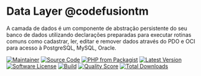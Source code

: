 # Data Layer @codefusiontm

A camada de dados é um componente de abstração persistente do seu banco de dados utilizando declarações preparadas para executar rotinas comuns como cadastrar, ler, editar e remover dados através do PDO e OCI para acesso à PostgreSQL, MySQL, Oracle.

[![Maintainer](http://img.shields.io/badge/maintainer-@codefusiontm-blue.svg?style=flat-square)](https://twitter.com/codefusiontm)
[![Source Code](http://img.shields.io/badge/source-codefusiontm/datalayer-blue.svg?style=flat-square)](https://github.com/codefusiontm/datalayer)
[![PHP from Packagist](https://img.shields.io/packagist/php-v/codefusiontm/datalayer.svg?style=flat-square)](https://packagist.org/packages/codefusiontm/datalayer)
[![Latest Version](https://img.shields.io/github/release/codefusiontm/datalayer.svg?style=flat-square)](https://github.com/codefusiontm/datalayer/releases)
[![Software License](https://img.shields.io/badge/license-MIT-brightgreen.svg?style=flat-square)](LICENSE)
[![Build](https://img.shields.io/scrutinizer/build/g/codefusiontm/datalayer.svg?style=flat-square)](https://scrutinizer-ci.com/g/codefusiontm/datalayer)
[![Quality Score](https://img.shields.io/scrutinizer/g/codefusiontm/datalayer.svg?style=flat-square)](https://scrutinizer-ci.com/g/codefusiontm/datalayer)
[![Total Downloads](https://img.shields.io/packagist/dt/codefusiontm/datalayer.svg?style=flat-square)](https://packagist.org/packages/codefusiontm/datalayer)
